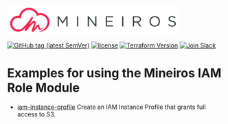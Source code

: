 [<img src="https://raw.githubusercontent.com/mineiros-io/brand/3bffd30e8bdbbde32c143e2650b2faa55f1df3ea/mineiros-primary-logo.svg" width="400"/>][homepage]

[![GitHub tag (latest SemVer)][badge-semver]][releases-github]
[![license][badge-license]][apache20]
[![Terraform Version][badge-terraform]][releases-terraform]
[![Join Slack][badge-slack]][slack]

# Examples for using the Mineiros IAM Role Module

- [iam-instance-profile]
Create an IAM Instance Profile that grants full access to S3.

<!-- References -->
[example/]: https://github.com/mineiros-io/terraform-aws-iam-role/blob/master/examples/example

[homepage]: https://mineiros.io/?ref=terraform-aws-iam-role

[badge-license]: https://img.shields.io/badge/license-Apache%202.0-brightgreen.svg
[badge-terraform]: https://img.shields.io/badge/terraform-0.13%20and%200.12.20+-623CE4.svg?logo=terraform
[badge-slack]: https://img.shields.io/badge/slack-@mineiros--community-f32752.svg?logo=slack
[badge-semver]: https://img.shields.io/github/v/tag/mineiros-io/terraform-aws-iam-role.svg?label=latest&sort=semver

[releases-github]: https://github.com/mineiros-io/terraform-aws-iam-role/releases
[iam-instance-profile]: https://github.com/mineiros-io/terraform-aws-iam-role/blob/master/examples/iam-instance-profile
[releases-terraform]: https://github.com/hashicorp/terraform/releases
[apache20]: https://opensource.org/licenses/Apache-2.0
[slack]: https://join.slack.com/t/mineiros-community/shared_invite/zt-ehidestg-aLGoIENLVs6tvwJ11w9WGg
